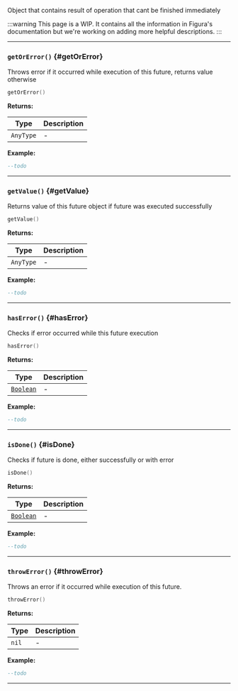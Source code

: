 Object that contains result of operation that cant be finished immediately

:::warning
This page is a WIP. It contains all the information in Figura's documentation but we're working on adding more helpful descriptions.
:::

---

### <code>getOrError()</code> \{#getOrError}

Throws error if it occurred while execution of this future, returns value otherwise

```lua
getOrError()
```

**Returns:**

| Type                 | Description |
| -------------------- | ----------- |
| <code>AnyType</code> | -           |

**Example:**

```lua
--todo
```

---

### <code>getValue()</code> \{#getValue}

Returns value of this future object if future was executed successfully

```lua
getValue()
```

**Returns:**

| Type                 | Description |
| -------------------- | ----------- |
| <code>AnyType</code> | -           |

**Example:**

```lua
--todo
```

---

### <code>hasError()</code> \{#hasError}

Checks if error occurred while this future execution

```lua
hasError()
```

**Returns:**

| Type                                              | Description |
| ------------------------------------------------- | ----------- |
| <code>[Boolean](/tutorials/types/Booleans)</code> | -           |

**Example:**

```lua
--todo
```

---

### <code>isDone()</code> \{#isDone}

Checks if future is done, either successfully or with error

```lua
isDone()
```

**Returns:**

| Type                                              | Description |
| ------------------------------------------------- | ----------- |
| <code>[Boolean](/tutorials/types/Booleans)</code> | -           |

**Example:**

```lua
--todo
```

---

### <code>throwError()</code> \{#throwError}

Throws an error if it occurred while execution of this future.

```lua
throwError()
```

**Returns:**

| Type             | Description |
| ---------------- | ----------- |
| <code>nil</code> | -           |

**Example:**

```lua
--todo
```

---
